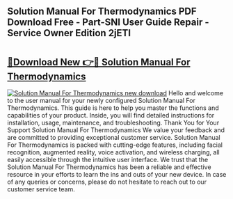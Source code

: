 ## Solution Manual For Thermodynamics PDF Download Free - Part-SNI User Guide Repair - Service Owner Edition 2jETI

# <h2><a href="http://bc82997.oget.top/?id=Solution+Manual+For+Thermodynamics">🔗Download New 👉🔴 Solution Manual For Thermodynamics</a></h2>

[![Solution Manual For Thermodynamics new download](https://i.imgur.com/5g1atiW.png)](http://bc82997.oget.top/?id=Solution+Manual+For+Thermodynamics)
Hello and welcome to the user manual for your newly configured Solution Manual For Thermodynamics. This guide is here to help you master the functions and capabilities of your product. Inside, you will find detailed instructions for installation, usage, maintenance, and troubleshooting. Thank You for Your Support Solution Manual For Thermodynamics We value your feedback and are committed to providing exceptional customer service. Solution Manual For Thermodynamics is packed with cutting-edge features, including facial recognition, augmented reality, voice activation, and wireless charging, all easily accessible through the intuitive user interface. We trust that the Solution Manual For Thermodynamics has been a reliable and effective resource in your efforts to learn the ins and outs of your new device. In case of any queries or concerns, please do not hesitate to reach out to our customer service team.
